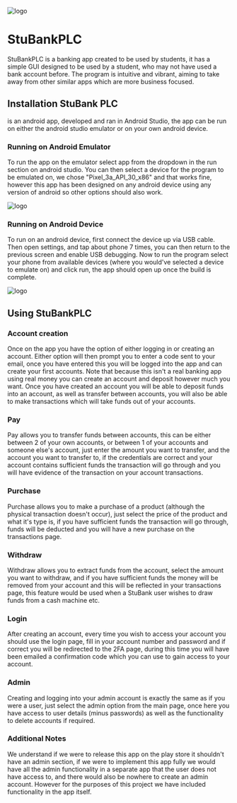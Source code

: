 ![logo](images/logo_name.png)
# StuBankPLC

StuBankPLC is a banking app created to be used by students, it has a simple GUI designed to be used
 by a student, who may not have used a bank account before. The program is intuitive and vibrant, 
 aiming to take away from other similar apps which are more business focused.

## Installation StuBank PLC

is an android app, developed and ran in Android Studio, the app can be run on either the android 
studio emulator or on your own android device.

### Running on Android Emulator

To run the app on the emulator select app from the dropdown in the run section on android studio.
 You can then select a device for the program to be emulated on, we chose "Pixel_3a_API_30_x86" and that works fine, however this app has been designed on any android device using any version of android so other options should also work.                

![logo](https://raw.githubusercontent.com/JakubRoks1/ReadmeTest/main/1.png?token=AHO2K7HE6CKNPJJDKNQK6LDADF35I)

### Running on Android Device

To run on an android device, first connect the device up via USB cable. Then open settings, and tap
 about phone 7 times, you can then return to the previous screen and enable USB debugging. Now to 
 run the program select your phone from available devices (where you would've selected a device to
  emulate on) and click run, the app should open up once the build is complete.

![logo](https://raw.githubusercontent.com/JakubRoks1/ReadmeTest/main/2.png?token=AHO2K7ARUIBF6OOVWMQZJE3ADF4DE)

## Using StuBankPLC

### Account creation
Once on the app you have the option of either logging in or creating an account. Either option will then
prompt you to enter a code sent to your email, once you have entered this you will be logged into the app and can create 
your first accounts. Note that because this isn't a real banking app using real money you can create an account and 
deposit however much you want. Once you have created an account you will be able to deposit funds into an account, as 
well as transfer between accounts, you will also be able to make transactions which will take funds out of your 
accounts.

### Pay
Pay allows you to transfer funds between accounts, this can be either between 2 of your own accounts, or between 1 of 
your accounts and someone else's account, just enter the amount you want to transfer, and the account you want to 
transfer to, if the credentials are correct and your account contains sufficient funds the transaction will go through
and you will have evidence of the transaction on your account transactions.
### Purchase
Purchase allows you to make a purchase of a product (although the physical transaction doesn't occur), just select the 
price of the product and what it's type is, if you have sufficient funds the transaction will go through, funds will be 
deducted and you will have a new purchase on the transactions page.
### Withdraw
Withdraw allows you to extract funds from the account, select the amount you want to withdraw, and if you have 
sufficient funds the money will be removed from your account and this will be reflected in your transactions page, this 
feature would be used when a StuBank user wishes to draw funds from a cash machine etc.

### Login
After creating an account, every time you wish to access your account you should use the login page, fill in your 
account number and password and if correct you will be redirected to the 2FA page, during this time you will have been 
emailed a confirmation code which you can use to gain access to your account.

### Admin
Creating and logging into your admin account is exactly the same as if you were a user, just select the admin option 
from the main page, once here you have access to user details (minus passwords) as well as the functionality to delete
accounts if required.

### Additional Notes
We understand if we were to release this app on the play store it shouldn't have an admin section, 
if we were to implement this app fully we would have all the admin functionality in a separate app
that the user does not have access to, and there would also be nowhere to create an admin account. 
However for the purposes of this project we have included functionality in the app itself.
      
      
 

